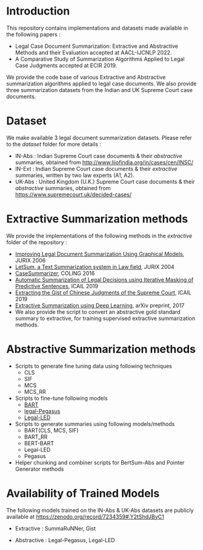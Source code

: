 # Introduction

This repository contains implementations and datasets made available in the following papers :

- Legal Case Document Summarization: Extractive and Abstractive Methods and their Evaluation accepted at AACL-IJCNLP 2022.
- A Comparative Study of Summarization Algorithms Applied to Legal Case Judgments accepted at ECIR 2019.

We provide the code base of various Extractive and Abstractive summarization algorithms applied to legal case documents. We also provide three summarization datasets from the Indian and UK Supreme Court case documents.

# Dataset

We make available 3 legal document summarization datasets. Please refer to the *dataset* folder for more details :

- IN-Abs : Indian Supreme Court case documents & their *abstractive* summaries, obtained from http://www.liiofindia.org/in/cases/cen/INSC/
- IN-Ext : Indian Supreme Court case documents & their *extractive* summaries, written by two law experts (A1, A2).
- UK-Abs : United Kingdom (U.K.) Supreme Court case documents & their *abstractive* summaries, obtained from https://www.supremecourt.uk/decided-cases/


# Extractive Summarization methods

We provide the implementations of the following methods in the *extractive* folder of the repository :

- [Improving Legal Document Summarization Using Graphical Models](https://www.cse.iitm.ac.in/~ravi/papers/Saravanan_jurix_06.pdf), JURIX 2006
- [LetSum, a Text Summarization system in Law field](http://rali.iro.umontreal.ca/rali/?q=en/node/673), JURIX 2004
- [CaseSummarizer](http://www.aclweb.org/anthology/C16-2054), COLING 2016
- [Automatic Summarization of Legal Decisions using Iterative Masking of Predictive Sentences](https://dl.acm.org/doi/10.1145/3322640.3326728), ICAIL 2019
- [Extracting the Gist of Chinese Judgments of the Supreme Court](https://dl.acm.org/doi/10.1145/3322640.3326715), ICAIL 2019 
- [Extractive Summarization using Deep Learning](https://arxiv.org/pdf/1708.04439.pdf), arXiv preprint, 2017
- We also provide the script to convert an abstractive gold standard summary to extractive, for training supervised extractive summarization methods.


# Abstractive Summarization methods

- Scripts to generate fine tuning data using following techniques
  - CLS
  - SIF
  - MCS
  - MCS_RR
- Scripts to fine-tune following models
  - [BART](https://huggingface.co/facebook/BART_large)
  - [legal-Pegasus](https://huggingface.co/nsi319/legal-pegasus)
  - [Legal-LED](https://huggingface.co/nsi319/legal-led-base-16384)
- Scripts to generate summaries using following models/methods 
  - BART(CLS, MCS, SIF)
  - BART_RR
  - BERT-BART
  - Legal-LED
  - Pegasus
- Helper chunking and combiner scripts for BertSum-Abs and Pointer Generator methods

# Availability of Trained Models

The following models trained on the IN-Abs & UK-Abs datasets are publicly available at https://zenodo.org/record/7234359#.Y2tShdJByC1

- Extractive : SummaRuNNer, Gist

- Abstractive : Legal-Pegasus, Legal-LED

<!-- ## References

- [Enhancing Unsupervised Sentence Similarity Methods with Deep Contextualised Word Representations](https://acl-bg.org/proceedings/2019/RANLP%202019/pdf/RANLP115.pdf), RANLP 2019
- [Sentence-BERT: Sentence Embeddings using Siamese BERT-Networks](https://arxiv.org/abs/1908.10084), EMNLP 2019 --> 


```

